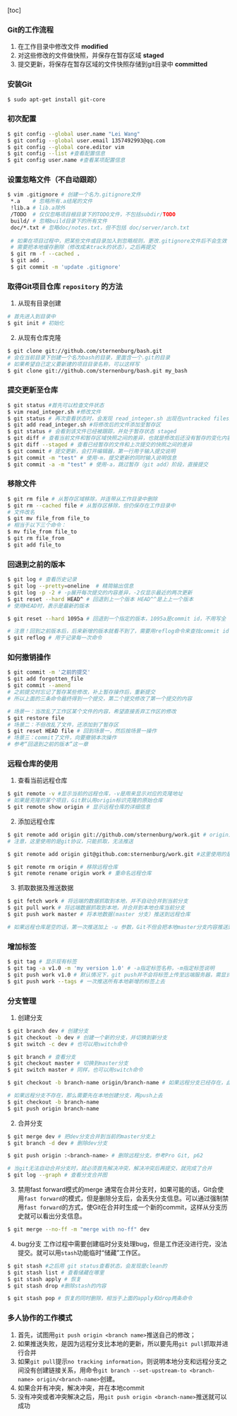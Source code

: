 
[toc]
### Git的工作流程
1. 在工作目录中修改文件 **modified**
2. 对这些修改的文件做快照，并保存在暂存区域 **staged**
3. 提交更新，将保存在暂存区域的文件快照存储到git目录中 **committed**

### 安装Git
```sh
$ sudo apt-get install git-core
```
### 初次配置 
```sh
$ git config --global user.name "Lei Wang"
$ git config --global user.email 1357492993@qq.com
$ git config --global core.editor vim
$ git config --list #查看配置信息
$ git config user.name #查看某项配置信息
```
### 设置忽略文件（不自动跟踪）
```sh
$ vim .gitignore # 创建一个名为.gitignore文件
 *.a	# 忽略所有.a结尾的文件
 !lib.a # lib.a除外
 /TODO	# 仅仅忽略项目根目录下的TODO文件，不包括subdir/TODO
 build/ # 忽略build目录下的所有文件
 doc/*.txt # 忽略doc/notes.txt，但不包括 doc/server/arch.txt
 
 # 如果在项目过程中，把某些文件或目录加入到忽略规则，更改.gitignore文件后不会生效
 # 需要把本地缓存删除（修改成未track的状态），之后再提交
 $ git rm -f --cached .
 $ git add .
 $ git commit -m 'update .gitignore'
```

### 取得Git项目仓库 `repository` 的方法
1. 从现有目录创建
```sh
# 首先进入到目录中
$ git init # 初始化
```
2. 从现有仓库克隆
```sh
$ git clone git://github.com/sternenburg/bash.git
# 会在当前目录下创建一个名为bash的目录，里面含一个.git的目录
# 如果希望自己定义要新建的项目目录名称，可以这样写
$ git clone git://github.com/sternenburg/bash.git my_bash
```
### 提交更新至仓库
```sh
$ git status #首先可以检查文件状态
$ vim read_integer.sh #修改文件
$ git status # 再次查看状态时，会发现 read_integer.sh 出现在untracked files里
$ git add read_integer.sh #将修改后的文件添加至暂存区
$ git status # 会看到该文件已经被跟踪，并处于暂存状态 staged
$ git diff # 查看当前文件和暂存区域快照之间的差异，也就是修改后还没有暂存的变化内容
$ git diff --staged # 查看已经暂存的文件和上次提交的快照之间的差异
$ git commit # 提交更新，会打开编辑器，第一行用于输入提交说明
$ git commit -m "test" # 使用-m，提交更新的同时输入说明信息
$ git commit -a -m "test" # 使用-a，跳过暂存（git add）阶段，直接提交
```
### 移除文件
```sh
$ git rm file # 从暂存区域移除，并连带从工作目录中删除
$ git rm --cached file # 从暂存区移除，但仍保存在工作目录中
# 文件改名
$ git mv file_from file_to
# 相当于以下三个命令：
$ mv file_from file_to
$ git rm file_from
$ git add file_to
```
### 回退到之前的版本
```sh
$ git log # 查看历史记录
$ git log --pretty=oneline  # 精简输出信息
$ git log -p -2 # -p展开每次提交的内容差异，-2仅显示最近的两次更新
$ git reset --hard HEAD^ # 回退到上一个版本 HEAD^^是上上一个版本
# 使用HEAD时，表示是最新的版本

$ git reset --hard 1095a # 回退到一个指定的版本，1095a是commit id，不用写全

# 注意！回到之前版本后，后来新增的版本就看不到了，需要用reflog命令来查找commit id
$ git reflog # 用于记录每一次命令
```
### 如何撤销操作
```sh
$ git commit -m '之前的提交'
$ git add forgotten_file
$ git commit --amend
# 之前提交时忘记了暂存某些修改，补上暂存操作后，重新提交
# 所以上面的三条命令最终得到一个提交，第二个提交修改了第一个提交的内容

# 场景一：当改乱了工作区某个文件的内容，希望直接丢弃工作区的修改
$ git restore file
# 场景二：不但改乱了文件，还添加到了暂存区
$ git reset HEAD file # 回到场景一，然后按场景一操作
# 场景三：commit了文件，向要撤销本次操作
# 参考“回退到之前的版本”这一章
```
### 远程仓库的使用
1. 查看当前远程仓库
```sh
$ git remote -v #显示当前的远程仓库，-v是用来显示对应的克隆地址
# 如果是克隆的某个项目，Git默认用origin标识克隆的原始仓库
$ git remote show origin # 显示远程仓库的详细信息
```
2. 添加远程仓库
```sh
$ git remote add origin git://github.com/sternenburg/work.git # origin为远程仓库的默认叫法
# 注意，这里使用的是git协议，只能抓取，无法推送

$ git remote add origin git@github.com:sternenburg/work.git #这里使用的是ssh协议，可以推送。但是要生成SSH key，并在github上配置好 

$ git remote rm origin # 移除远程仓库
$ git remote rename origin work # 重命名远程仓库
```
3. 抓取数据及推送数据
```sh
$ git fetch work # 将远端的数据抓取到本地，并不自动合并到当前分支
$ git pull work # 将远端数据抓取到本地，并合并到本地仓库当前分支
$ git push work master # 将本地数据(master 分支）推送到远程仓库

# 如果远程仓库是空的话，第一次推送加上 -u 参数，Git不但会把本地master分支内容推送到远程新的master分支，还会将本地的master分支和远程的master分支关联起来，这样之后的推送和拉取就可以简化命令
```
### 增加标签
```sh
$ git tag # 显示现有标签
$ git tag -a v1.0 -m 'my version 1.0' # -a指定标签名称，-m指定标签说明
$ git push work v1.0 # 默认情况下，git push并不会将标签上传至远端服务器，需显式命令
$ git push work --tags # 一次推送所有本地新增的标签上去
```
### 分支管理
1. 创建分支
```sh
$ git branch dev # 创建分支
$ git checkout -b dev # 创建一个新的分支，并切换到新分支
$ git switch -c dev # 也可以用switch命令

$ git branch # 查看分支
$ git checkout master # 切换到master分支
$ git switch master # 同样，也可以用switch命令

$ git checkout -b branch-name origin/branch-name # 如果远程分支已经存在，此命令可以在本地创建和远程分支对应的分支，两个分支最好名称一致

# 如果远程分支不存在，那么需要先在本地创建分支，再push上去
$ git checkout -b branch-name
$ git push origin branch-name
```
2. 合并分支
```sh
$ git merge dev # 把dev分支合并到当前的master分支上
$ git branch -d dev # 删除dev分支

$ git push origin :<branch-name> # 删除远程分支。参考Pro Git, p62

# 当git无法自动合并分支时，就必须首先解决冲突，解决冲突后再提交，就完成了合并
$ git log --graph # 查看分支合并图
```
3. 禁用fast forward模式的merge
通常在合并分支时，如果可能的话，Git会使用`fast forward`的模式，但是删除分支后，会丢失分支信息。可以通过强制禁用`fast forward`的方式，使Git在合并时生成一个新的commit，这样从分支历史就可以看出分支信息。
```sh
$ git merge --no-ff -m "merge with no-ff" dev
```
4. bug分支
工作过程中需要创建临时分支处理bug，但是工作还没进行完，没法提交。就可以用`stash`功能临时“储藏”工作区。
```sh
$ git stash #之后用 git status查看状态，会发现是clean的
$ git stash list # 查看储藏在哪里
$ git stash apply # 恢复
$ git stash drop #删除stash的内容

$ git stash pop # 恢复的同时删除，相当于上面的apply和drop两条命令
```
### 多人协作的工作模式
1. 首先，试图用`git push origin <branch name>`推送自己的修改；
2. 如果推送失败，是因为远程分支比本地的更新，所以要先用`git pull`抓取并进行合并
3. 如果`git pull`提示`no tracking information`，则说明本地分支和远程分支之间没有创建链接关系，用命令`git branch --set-upstream-to <branch-name> origin/<branch-name>`创建。
4. 如果合并有冲突，解决冲突，并在本地commit
5. 没有冲突或者冲突解决之后，用`git push origin <branch-name>`推送就可以成功

